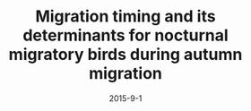 ---
title: "Migration timing and its determinants for nocturnal migratory birds during autumn migration"
collection: publications
permalink: /publication/2015-09-01-migration-timing
date: 2015-9-1
venue: 'Journal of Animal Ecology'
paperurl: 'http://dx.doi.org/10.1111/1365-2656.12376'
citation: 'Frank A. La Sorte, Wesley M. Hochachka, Andrew Farnsworth, Daniel Sheldon, Daniel Fink, Jeffrey Geevarghese, Kevin Winner, Benjamin M. Van Doren, and Steve Kelling. (2015), Migration timing and its determinants for nocturnal migratory birds during autumn migration. <i>Journal of Animal Ecology</i>, 84(5):1202–1212, 2015'
displaycitation: 'Migration timing and its determinants for nocturnal migratory birds during autumn migration by Frank A. La Sorte, Wesley M. Hochachka, Andrew Farnsworth, Daniel Sheldon, Daniel Fink, Jeffrey Geevarghese, Kevin Winner, Benjamin M. Van Doren, and Steve Kelling. (2015). <i>Journal of Animal Ecology</i>, 84(5):1202–1212, 2015.'
displaycitationminustitle: ' by Frank A. La Sorte, Wesley M. Hochachka, Andrew Farnsworth, Daniel Sheldon, Daniel Fink, Jeffrey Geevarghese, Kevin Winner, Benjamin M. Van Doren, and Steve Kelling. (2015). <i>Journal of Animal Ecology</i>, 84(5):1202–1212, 2015.'
---